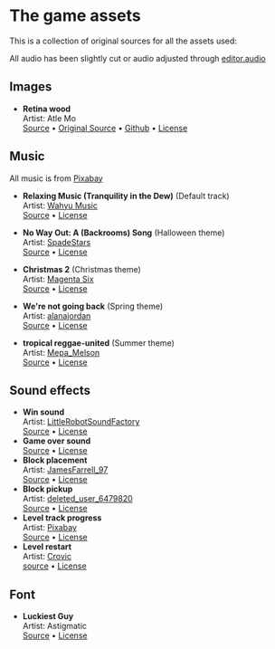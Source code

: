 # The game assets

This is a collection of original sources for all the assets used:

All audio has been slightly cut or audio adjusted through [editor.audio](https://editor.audio)

## Images

- **Retina wood**  
  Artist: Atle Mo  
  [Source](https://www.transparenttextures.com/retina-wood.html) &bull; [Original Source](https://www.toptal.com/designers/subtlepatterns/retina-wood/) &bull; [Github](https://github.com/atlemo/SubtlePatterns) &bull; [License](https://creativecommons.org/licenses/by-sa/3.0/)

## Music

All music is from [Pixabay](https://pixabay.com/)

- **Relaxing Music (Tranquility in the Dew)** (Default track)  
  Artist: [Wahyu Music](https://pixabay.com/users/df_wahyumusicproduction-45033356/)  
  [Source](https://pixabay.com/music/smooth-jazz-relaxing-music-tranquility-in-the-dew-241470/) • [License](https://pixabay.com/service/license-summary/)

- **No Way Out: A (Backrooms) Song** (Halloween theme)  
  Artist: [SpadeStars](https://pixabay.com/users/spadestars-24048310/)  
  [Source](https://pixabay.com/music/beats-no-way-out-a-backrooms-song-123220/) • [License](https://pixabay.com/service/license-summary/)

- **Christmas 2** (Christmas theme)  
  Artist: [Magenta Six](https://pixabay.com/users/magentasix-40459079/)  
  [Source](https://pixabay.com/music/christmas-christmas-2-177696/) • [License](https://pixabay.com/service/license-summary/)

- **We're not going back** (Spring theme)  
  Artist: [alanajordan](https://pixabay.com/users/alanajordan-25247407/)  
  [Source](https://pixabay.com/music/funk-wex27re-not-going-back-235015/) • [License](https://pixabay.com/service/license-summary/)

- **tropical reggae-united** (Summer theme)  
  Artist: [Mepa_Melson](https://pixabay.com/users/mepa_melson-16213809/)  
  [Source](https://pixabay.com/music/beats-tropical-reggae-united-129836/) • [License](https://pixabay.com/service/license-summary/)

## Sound effects

- **Win sound**  
  Artist: [LittleRobotSoundFactory](https://freesound.org/people/LittleRobotSoundFactory/)  
  [Source](https://freesound.org/people/LittleRobotSoundFactory/sounds/274181/) • [License](https://creativecommons.org/licenses/by/4.0/)
- **Game over sound**  
  [Source](https://mixkit.co/free-sound-effects/game-over/) • [License](https://mixkit.co/license/#sfxFree)
- **Block placement**  
  Artist: [JamesFarrell_97](https://freesound.org/people/JamesFarrell_97/)  
  [Source](https://freesound.org/people/JamesFarrell_97/sounds/566254/) • [License](https://creativecommons.org/licenses/by-nc/3.0/)
- **Block pickup**  
  Artist: [deleted_user_6479820](https://freesound.org/people/deleted_user_6479820/)  
  [Source](https://freesound.org/people/deleted_user_6479820/sounds/390388/) • [License](https://creativecommons.org/licenses/by-nc/3.0/)
- **Level track progress**  
  Artist: [Pixabay](https://pixabay.com/users/pixabay-1/)  
  [Source](https://pixabay.com/sound-effects/boings-jews-harp-7153/) • [License](https://pixabay.com/service/license-summary/)
- **Level restart**  
  Artist: [Crovic](https://freesound.org/people/Crovic/)  
  [source](https://freesound.org/people/Crovic/sounds/661936/) • [License](https://creativecommons.org/publicdomain/zero/1.0/)

## Font

- **Luckiest Guy**  
  Artist: Astigmatic  
  [Source](https://fonts.google.com/specimen/Luckiest+Guy?preview.text=Block%20Sort) • [License](https://www.apache.org/licenses/LICENSE-2.0)
